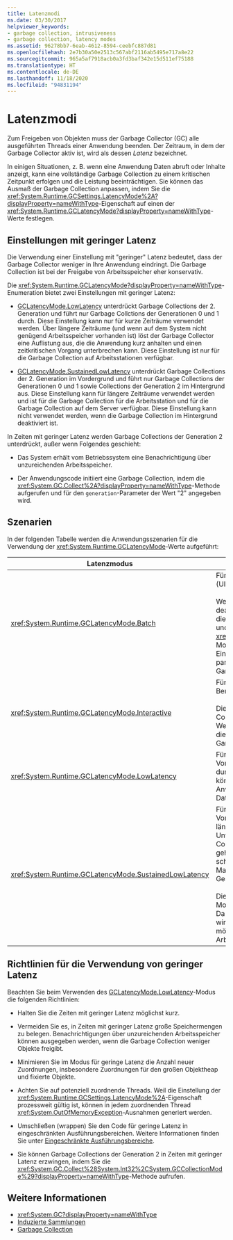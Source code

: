 ```yaml
---
title: Latenzmodi
ms.date: 03/30/2017
helpviewer_keywords:
- garbage collection, intrusiveness
- garbage collection, latency modes
ms.assetid: 96278bb7-6eab-4612-8594-ceebfc887d81
ms.openlocfilehash: 2e7b30a50e2513c567abf2116ab5495e717a8e22
ms.sourcegitcommit: 965a5af7918acb0a3fd3baf342e15d511ef75188
ms.translationtype: HT
ms.contentlocale: de-DE
ms.lasthandoff: 11/18/2020
ms.locfileid: "94831194"
---
```

# <a name="latency-modes"></a>Latenzmodi

Zum Freigeben von Objekten muss der Garbage Collector (GC) alle ausgeführten Threads einer Anwendung beenden. Der Zeitraum, in dem der Garbage Collector aktiv ist, wird als dessen *Latenz* bezeichnet.

In einigen Situationen, z. B. wenn eine Anwendung Daten abruft oder Inhalte anzeigt, kann eine vollständige Garbage Collection zu einem kritischen Zeitpunkt erfolgen und die Leistung beeinträchtigen. Sie können das Ausmaß der Garbage Collection anpassen, indem Sie die <xref:System.Runtime.GCSettings.LatencyMode%2A?displayProperty=nameWithType>-Eigenschaft auf einen der <xref:System.Runtime.GCLatencyMode?displayProperty=nameWithType>-Werte festlegen.

## <a name="low-latency-settings"></a>Einstellungen mit geringer Latenz

Die Verwendung einer Einstellung mit "geringer" Latenz bedeutet, dass der Garbage Collector weniger in Ihre Anwendung eindringt. Die Garbage Collection ist bei der Freigabe von Arbeitsspeicher eher konservativ.

Die <xref:System.Runtime.GCLatencyMode?displayProperty=nameWithType>-Enumeration bietet zwei Einstellungen mit geringer Latenz:

- [GCLatencyMode.LowLatency](xref:System.Runtime.GCLatencyMode.LowLatency) unterdrückt Garbage Collections der 2. Generation und führt nur Garbage Collctions der Generationen 0 und 1 durch. Diese Einstellung kann nur für kurze Zeiträume verwendet werden. Über längere Zeiträume (und wenn auf dem System nicht genügend Arbeitsspeicher vorhanden ist) löst der Garbage Collector eine Auflistung aus, die die Anwendung kurz anhalten und einen zeitkritischen Vorgang unterbrechen kann. Diese Einstellung ist nur für die Garbage Collection auf Arbeitsstationen verfügbar.

- [GCLatencyMode.SustainedLowLatency](xref:System.Runtime.GCLatencyMode.SustainedLowLatency) unterdrückt Garbage Collections der 2. Generation im Vordergrund und führt nur Garbage Collections der Generationen 0 und 1 sowie Collections der Generation 2 im Hintergrund aus. Diese Einstellung kann für längere Zeiträume verwendet werden und ist für die Garbage Collection für die Arbeitsstation und für die Garbage Collection auf dem Server verfügbar. Diese Einstellung kann nicht verwendet werden, wenn die Garbage Collection im Hintergrund deaktiviert ist.

In Zeiten mit geringer Latenz werden Garbage Collections der Generation 2 unterdrückt, außer wenn Folgendes geschieht:

- Das System erhält vom Betriebssystem eine Benachrichtigung über unzureichenden Arbeitsspeicher.

- Der Anwendungscode initiiert eine Garbage Collection, indem die <xref:System.GC.Collect%2A?displayProperty=nameWithType>-Methode aufgerufen und für den `generation`-Parameter der Wert "2" angegeben wird.

## <a name="scenarios"></a>Szenarien

In der folgenden Tabelle werden die Anwendungsszenarien für die Verwendung der <xref:System.Runtime.GCLatencyMode>-Werte aufgeführt:

|Latenzmodus|Anwendungsszenarien|
|------------------|---------------------------|
|<xref:System.Runtime.GCLatencyMode.Batch>|Für Anwendungen ohne Benutzeroberfläche (UI) oder serverseitige Vorgänge.<br /><br />Wenn Garbage Collection im Hintergrund deaktiviert ist, ist dies der Standardmodus für die Garbage Collection auf Arbeitsstationen und Servern. Der <xref:System.Runtime.GCLatencyMode.Batch>-Modus setzt außerdem die [gcConcurrent](../../framework/configure-apps/file-schema/runtime/gcconcurrent-element.md)-Einstellung außer Kraft, d.h., er verhindert parallele oder im Hintergrund ausgeführte Garbage Collection.|
|<xref:System.Runtime.GCLatencyMode.Interactive>|Für die meisten Anwendungen, die über eine Benutzeroberfläche verfügen.<br /><br />Dies ist der Standardmodus für die Garbage Collection auf Arbeitsstationen und Servern. Wenn jedoch eine App gehostet ist, haben die Einstellungen des Hostprozesses für die Garbage Collection Vorrang.|
|<xref:System.Runtime.GCLatencyMode.LowLatency>|Für Anwendungen mit kurzen, zeitkritischen Vorgängen, bei denen Unterbrechungen durch den Garbage Collector störend sein könnten. Hierzu gehören beispielsweise Anwendungen, die Animationsrendering oder Datenerfassungsfunktionen ausführen.|
|<xref:System.Runtime.GCLatencyMode.SustainedLowLatency>|Für Anwendungen mit zeitkritischen Vorgängen über einen möglicherweise längeren Zeitraum, bei denen Unterbrechungen durch den Garbage Collector störend sein könnten. Hierzu gehören beispielsweise Anwendungen, die schnelle Antwortzeiten bei Marktdatenänderungen während der Geschäftszeit erfordern.<br /><br />Dieser Modus führt im Vergleich zu anderen Modi zu einem größeren verwalteten Heap. Da der verwaltete Heap nicht komprimiert wird, ist eine stärkere Fragmentierung möglich. Stellen Sie sicher, dass genügend Arbeitsspeicher verfügbar ist.|

## <a name="guidelines-for-using-low-latency"></a>Richtlinien für die Verwendung von geringer Latenz

Beachten Sie beim Verwenden des [GCLatencyMode.LowLatency](xref:System.Runtime.GCLatencyMode.LowLatency)-Modus die folgenden Richtlinien:

- Halten Sie die Zeiten mit geringer Latenz möglichst kurz.

- Vermeiden Sie es, in Zeiten mit geringer Latenz große Speichermengen zu belegen. Benachrichtigungen über unzureichenden Arbeitsspeicher können ausgegeben werden, wenn die Garbage Collection weniger Objekte freigibt.

- Minimieren Sie im Modus für geringe Latenz die Anzahl neuer Zuordnungen, insbesondere Zuordnungen für den großen Objektheap und fixierte Objekte.

- Achten Sie auf potenziell zuordnende Threads. Weil die Einstellung der <xref:System.Runtime.GCSettings.LatencyMode%2A>-Eigenschaft prozessweit gültig ist, können in jedem zuordnenden Thread <xref:System.OutOfMemoryException>-Ausnahmen generiert werden.

- Umschließen (wrappen) Sie den Code für geringe Latenz in eingeschränkten Ausführungsbereichen. Weitere Informationen finden Sie unter [Eingeschränkte Ausführungsbereiche](../../framework/performance/constrained-execution-regions.md).

- Sie können Garbage Collections der Generation 2 in Zeiten mit geringer Latenz erzwingen, indem Sie die <xref:System.GC.Collect%28System.Int32%2CSystem.GCCollectionMode%29?displayProperty=nameWithType>-Methode aufrufen.

## <a name="see-also"></a>Weitere Informationen

- <xref:System.GC?displayProperty=nameWithType>
- [Induzierte Sammlungen](induced.md)
- [Garbage Collection](index.md)
